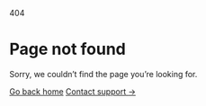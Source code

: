 
<main class="grid min-h-full place-items-center bg-white px-6 py-24 sm:py-32 lg:px-8">
  <div class="text-center">
    <p class="text-base font-semibold text-indigo-600">404</p>
    <h1 class="mt-4 text-3xl font-bold tracking-tight text-gray-900 sm:text-5xl">Page not found</h1>
    <p class="mt-6 text-base leading-7 text-gray-600">Sorry, we couldn’t find the page you’re looking for.</p>
    <div class="mt-10 flex items-center justify-center gap-x-6">
      <a href="/dashboard" class="rounded-md bg-indigo-600 px-3.5 py-2.5 text-sm font-semibold text-white shadow-sm hover:bg-indigo-500 focus-visible:outline focus-visible:outline-2 focus-visible:outline-offset-2 focus-visible:outline-indigo-600">Go back home</a>
      <a href="#" class="text-sm font-semibold text-gray-900">Contact support <span aria-hidden="true">&rarr;</span></a>
    </div>
  </div>
</main>
